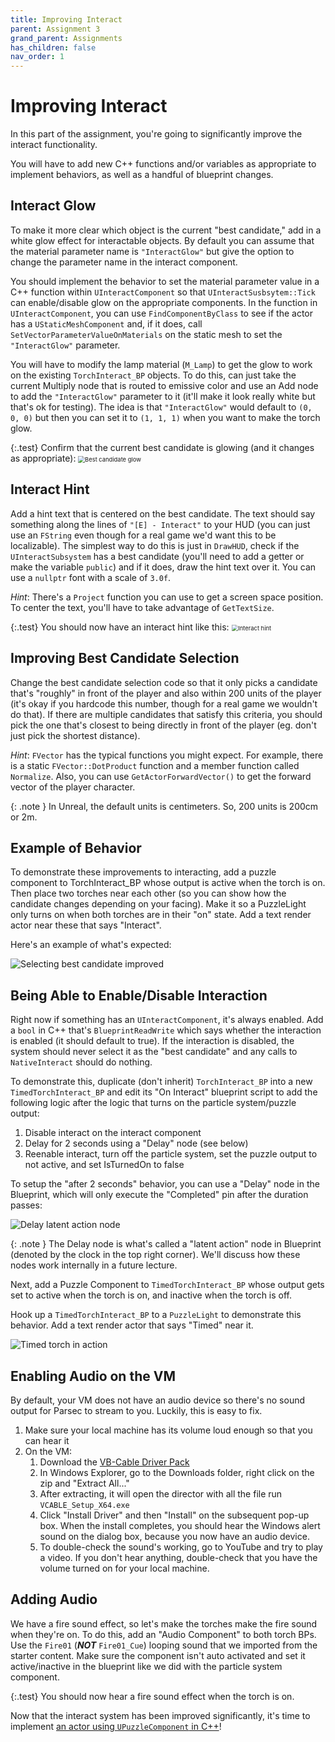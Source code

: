 ```yaml
---
title: Improving Interact
parent: Assignment 3
grand_parent: Assignments
has_children: false
nav_order: 1
---
```


# Improving Interact

In this part of the assignment, you're going to significantly improve the interact functionality.

You will have to add new C++ functions and/or variables as appropriate to implement behaviors, as well as a handful of blueprint changes.

## Interact Glow

To make it more clear which object is the current "best candidate," add in a white glow effect for interactable objects. By default you can assume that the material parameter name is `"InteractGlow"` but give the option to change the parameter name in the interact component.

You should implement the behavior to set the material parameter value in a C++ function within `UInteractComponent` so that `UInteractSusbsytem::Tick` can enable/disable glow on the appropriate components. In the function in `UInteractComponent`, you can use `FindComponentByClass` to see if the actor has a `UStaticMeshComponent` and, if it does, call `SetVectorParameterValueOnMaterials` on the static mesh to set the `"InteractGlow"` parameter.

You will have to modify the lamp material (`M_Lamp`) to get the glow to work on the existing `TorchInteract_BP` objects. To do this, can just take the current Multiply node that is routed to emissive color and use an Add node to add the `"InteractGlow"` parameter to it (it'll make it look really white but that's ok for testing). The idea is that `"InteractGlow"` would default to `(0, 0, 0)` but then you can set it to `(1, 1, 1)` when you want to make the torch glow.

{:.test}
Confirm that the current best candidate is glowing (and it changes as appropriate): <img src="images/03/1.png" alt="Best candidate glow" style="zoom:67%;" />

## Interact Hint

Add a hint text that is centered on the best candidate. The text should say something along the lines of `"[E] - Interact"` to your HUD (you can just use an `FString` even though for a real game we'd want this to be localizable). The simplest way to do this is just in `DrawHUD`, check if the `UInteractSubsystem` has a best candidate (you'll need to add a getter or make the variable `public`) and if it does, draw the hint text over it. You can use a `nullptr` font with a scale of `3.0f`.

*Hint*: There's a `Project` function you can use to get a screen space position. To center the text, you'll have to take advantage of `GetTextSize`.

{:.test}
You should now have an interact hint like this: <img src="images/03/2.png" alt="Interact hint" style="zoom:67%;" />

## Improving Best Candidate Selection

Change the best candidate selection code so that it only picks a candidate that's "roughly" in front of the player and also within 200 units of the player (it's okay if you hardcode this number, though for a real game we wouldn't do that). If there are multiple candidates that satisfy this criteria, you should pick the one that's closest to being directly in front of the player (eg. don't just pick the shortest distance).

*Hint*: `FVector` has the typical functions you might expect. For example, there is a static `FVector::DotProduct` function and a member function called `Normalize`. Also, you can use `GetActorForwardVector()` to get the forward vector of the player character.

{: .note }
In Unreal, the default units is centimeters. So, 200 units is 200cm or 2m.

## Example of Behavior

To demonstrate these improvements to interacting, add a puzzle component to TorchInteract_BP whose output is active when the torch is on. Then place two torches near each other (so you can show how the candidate changes depending on your facing). Make it so a PuzzleLight only turns on when both torches are in their "on" state. Add a text render actor near these that says "Interact".

Here's an example of what's expected:

![Selecting best candidate improved](images/03/interact.gif)

## Being Able to Enable/Disable Interaction

Right now if something has an `UInteractComponent`, it's always enabled. Add a `bool` in C++ that's `BlueprintReadWrite` which says whether the interaction is enabled (it should default to true). If the interaction is disabled, the system should never select it as the "best candidate" and any calls to `NativeInteract` should do nothing.

To demonstrate this, duplicate (don't inherit) `TorchInteract_BP` into a new `TimedTorchInteract_BP` and edit its "On Interact" blueprint script to add the following logic after the logic that turns on the particle system/puzzle output:

1. Disable interact on the interact component
2. Delay for 2 seconds using a "Delay" node (see below)
3. Reenable interact, turn off the particle system, set the puzzle output to not active, and set IsTurnedOn to false

To setup the "after 2 seconds" behavior, you can use a "Delay" node in the Blueprint, which will only execute the "Completed" pin after the duration passes:

![Delay latent action node](images/03/delay.png)

{: .note }
The Delay node is what's called a "latent action" node in Blueprint (denoted by the clock in the top right corner). We'll discuss how these nodes work internally in a future lecture.

Next, add a Puzzle Component to `TimedTorchInteract_BP` whose output gets set to active when the torch is on, and inactive when the torch is off.

Hook up a `TimedTorchInteract_BP` to a `PuzzleLight` to demonstrate this behavior. Add a text render actor that says "Timed" near it.

![Timed torch in action](images/03/timed.gif)

## Enabling Audio on the VM
By default, your VM does not have an audio device so there's no sound output for Parsec to stream to you. Luckily, this is easy to fix.

1. Make sure your local machine has its volume loud enough so that you can hear it
2. On the VM:
   1. Download the [VB-Cable Driver Pack](https://download.vb-audio.com/Download_CABLE/VBCABLE_Driver_Pack43.zip)
   2. In Windows Explorer, go to the Downloads folder, right click on the zip and "Extract All..."
   3. After extracting, it will open the director with all the file run `VCABLE_Setup_X64.exe`
   4. Click "Install Driver" and then "Install" on the subsequent pop-up box. When the install completes, you should hear the Windows alert sound on the dialog box, because you now have an audio device.
   5. To double-check the sound's working, go to YouTube and try to play a video. If you don't hear anything, double-check that you have the volume turned on for your local machine.

## Adding Audio

We have a fire sound effect, so let's make the torches make the fire sound when they're on. To do this, add an "Audio Component" to both torch BPs. Use the `Fire01` (***NOT*** `Fire01_Cue`) looping sound that we imported from the starter content. Make sure the component isn't auto activated and set it active/inactive in the blueprint like we did with the particle system component.

{:.test}
You should now hear a fire sound effect when the torch is on.

Now that the interact system has been improved significantly, it's time to implement [an actor using `UPuzzleComponent` in C++](03-02.html)!


